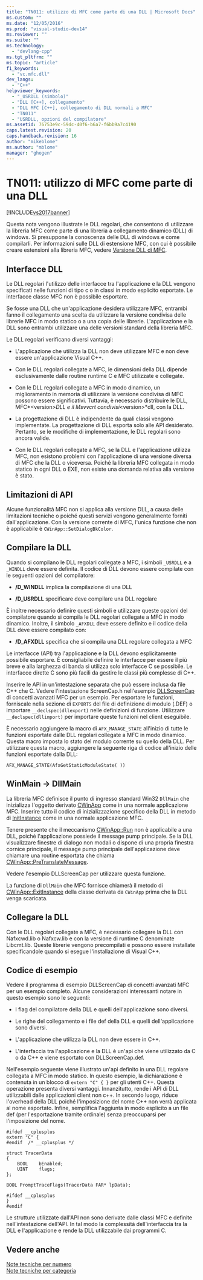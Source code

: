 ```yaml
---
title: "TN011: utilizzo di MFC come parte di una DLL | Microsoft Docs"
ms.custom: ""
ms.date: "12/05/2016"
ms.prod: "visual-studio-dev14"
ms.reviewer: ""
ms.suite: ""
ms.technology: 
  - "devlang-cpp"
ms.tgt_pltfrm: ""
ms.topic: "article"
f1_keywords: 
  - "vc.mfc.dll"
dev_langs: 
  - "C++"
helpviewer_keywords: 
  - "_USRDLL (simbolo)"
  - "DLL [C++], collegamento"
  - "DLL MFC [C++], collegamento di DLL normali a MFC"
  - "TN011"
  - "USRDLL, opzioni del compilatore"
ms.assetid: 76753e9c-59dc-40f6-b6a7-f6bb9a7c4190
caps.latest.revision: 20
caps.handback.revision: 16
author: "mikeblome"
ms.author: "mblome"
manager: "ghogen"
---
```

# TN011: utilizzo di MFC come parte di una DLL
[!INCLUDE[vs2017banner](../assembler/inline/includes/vs2017banner.md)]

Questa nota vengono illustrate le DLL regolari, che consentono di utilizzare la libreria MFC come parte di una libreria a collegamento dinamico \(DLL\) di windows.  Si presuppone la conoscenza delle DLL di windows e come compilarli.  Per informazioni sulle DLL di estensione MFC, con cui è possibile creare estensioni alla libreria MFC, vedere [Versione DLL di MFC](../mfc/tn033-dll-version-of-mfc.md).  
  
## Interfacce DLL  
 Le DLL regolari l'utilizzo delle interfacce tra l'applicazione e la DLL vengono specificati nelle funzioni di tipo c o in classi in modo esplicito esportate.  Le interfacce classe MFC non è possibile esportare.  
  
 Se fosse una DLL che un'applicazione desidera utilizzare MFC, entrambi fanno il collegamento una scelta da utilizzare la versione condivisa delle librerie MFC in modo statico o a una copia delle librerie.  L'applicazione e la DLL sono entrambi utilizzare una delle versioni standard della libreria MFC.  
  
 Le DLL regolari verificano diversi vantaggi:  
  
-   L'applicazione che utilizza la DLL non deve utilizzare MFC e non deve essere un'applicazione Visual C\+\+.  
  
-   Con le DLL regolari collegate a MFC, le dimensioni della DLL dipende esclusivamente dalle routine runtime C e MFC utilizzate e collegate.  
  
-   Con le DLL regolari collegate a MFC in modo dinamico, un miglioramento in memoria di utilizzare la versione condivisa di MFC possono essere significativi.  Tuttavia, è necessario distribuire le DLL, MFC*\<version\>*DLL e il Msvvcrt condivisi*\<version\>*dll, con la DLL.  
  
-   La progettazione di DLL è indipendente da quali classi vengono implementate.  La progettazione di DLL esporta solo alle API desiderato.  Pertanto, se le modifiche di implementazione, le DLL regolari sono ancora valide.  
  
-   Con le DLL regolari collegate a MFC, se la DLL e l'applicazione utilizza MFC, non esistono problemi con l'applicazione di una versione diversa di MFC che la DLL o viceversa.  Poiché la libreria MFC collegata in modo statico in ogni DLL o EXE, non esiste una domanda relativa alla versione è stato.  
  
## Limitazioni di API  
 Alcune funzionalità MFC non si applica alla versione DLL, a causa delle limitazioni tecniche o poiché questi servizi vengono generalmente forniti dall'applicazione.  Con la versione corrente di MFC, l'unica funzione che non è applicabile è `CWinApp::SetDialogBkColor`.  
  
## Compilare la DLL  
 Quando si compilano le DLL regolari collegate a MFC, i simboli `_USRDLL` e a `_WINDLL` deve essere definita.  Il codice di DLL devono essere compilate con le seguenti opzioni del compilatore:  
  
-   **\/D\_WINDLL** implica la compilazione di una DLL  
  
-   **\/D\_USRDLL** specificare deve compilare una DLL regolare  
  
 È inoltre necessario definire questi simboli e utilizzare queste opzioni del compilatore quando si compila le DLL regolari collegate a MFC in modo dinamico.  Inoltre, il simbolo `_AFXDLL` deve essere definito e il codice della DLL deve essere compilato con:  
  
-   **\/D\_AFXDLL** specifica che si compila una DLL regolare collegata a MFC  
  
 Le interfacce \(API\) tra l'applicazione e la DLL devono esplicitamente possibile esportare.  È consigliabile definire le interfacce per essere il più breve e alla larghezza di banda si utilizza solo interfacce C se possibile.  Le interfacce dirette C sono più facili da gestire le classi più complesse di C\+\+.  
  
 Inserire le API in un'intestazione separata che può essere inclusa da file C\+\+ che C.  Vedere l'intestazione ScreenCap.h nell'esempio [DLLScreenCap](../top/visual-cpp-samples.md) di concetti avanzati MFC per un esempio.  Per esportare le funzioni, forniscale nella sezione di `EXPORTS` del file di definizione di modulo \(.DEF\) o importare `__declspec(dllexport)` nelle definizioni di funzione.  Utilizzare `__declspec(dllimport)` per importare queste funzioni nel client eseguibile.  
  
 È necessario aggiungere la macro di `AFX_MANAGE_STATE` all'inizio di tutte le funzioni esportate dalle DLL regolari collegate a MFC in modo dinamico.  Questa macro imposta lo stato del modulo corrente su quello della DLL.  Per utilizzare questa macro, aggiungere la seguente riga di codice all'inizio delle funzioni esportate dalla DLL:  
  
 `AFX_MANAGE_STATE(AfxGetStaticModuleState( ))`  
  
## WinMain \-\> DllMain  
 La libreria MFC definisce il punto di ingresso standard Win32 `DllMain` che inizializza l'oggetto derivato [CWinApp](../mfc/reference/cwinapp-class.md) come in una normale applicazione MFC.  Inserire tutto il codice di inizializzazione specifico della DLL in metodo di [InitInstance](../Topic/CWinApp::InitInstance.md) come in una normale applicazione MFC.  
  
 Tenere presente che il meccanismo [CWinApp::Run](../Topic/CWinApp::Run.md) non è applicabile a una DLL, poiché l'applicazione possiede il message pump principale.  Se la DLL visualizzare finestre di dialogo non modali o dispone di una propria finestra cornice principale, il message pump principale dell'applicazione deve chiamare una routine esportata che chiama [CWinApp::PreTranslateMessage](../Topic/CWinApp::PreTranslateMessage.md).  
  
 Vedere l'esempio DLLScreenCap per utilizzare questa funzione.  
  
 La funzione di `DllMain` che MFC fornisce chiamerà il metodo di [CWinApp::ExitInstance](../Topic/CWinApp::ExitInstance.md) della classe derivata da `CWinApp` prima che la DLL venga scaricata.  
  
## Collegare la DLL  
 Con le DLL regolari collegate a MFC, è necessario collegare la DLL con Nafxcwd.lib o Nafxcw.lib e con la versione di runtime C denominate Libcmt.lib.  Queste librerie vengono precompilati e possono essere installate specificandole quando si esegue l'installazione di Visual C\+\+.  
  
## Codice di esempio  
 Vedere il programma di esempio DLLScreenCap di concetti avanzati MFC per un esempio completo.  Alcune considerazioni interessanti notare in questo esempio sono le seguenti:  
  
-   I flag del compilatore della DLL e quelli dell'applicazione sono diversi.  
  
-   Le righe del collegamento e i file def della DLL e quelli dell'applicazione sono diversi.  
  
-   L'applicazione che utilizza la DLL non deve essere in C\+\+.  
  
-   L'interfaccia tra l'applicazione e la DLL è un'api che viene utilizzato da C o da C\+\+ e viene esportato con DLLScreenCap.def.  
  
 Nell'esempio seguente viene illustrato un'api definito in una DLL regolare collegata a MFC in modo statico.  In questo esempio, la dichiarazione è contenuta in un blocco di `extern "C" { }` per gli utenti C\+\+.  Questa operazione presenta diversi vantaggi.  Innanzitutto, rende i API di DLL utilizzabili dalle applicazioni client non c\+\+.  In secondo luogo, riduce l'overhead della DLL poiché l'imposizione del nome C\+\+ non verrà applicata al nome esportato.  Infine, semplifica l'aggiunta in modo esplicito a un file def \(per l'esportazione tramite ordinale\) senza preoccuparsi per l'imposizione del nome.  
  
```  
#ifdef __cplusplus  
extern "C" {  
#endif  /* __cplusplus */  
  
struct TracerData  
{  
    BOOL    bEnabled;  
    UINT    flags;  
};  
  
BOOL PromptTraceFlags(TracerData FAR* lpData);  
  
#ifdef __cplusplus  
}  
#endif  
```  
  
 Le strutture utilizzate dall'API non sono derivate dalle classi MFC e definite nell'intestazione dell'API.  In tal modo la complessità dell'interfaccia tra la DLL e l'applicazione e rende la DLL utilizzabile dai programmi C.  
  
## Vedere anche  
 [Note tecniche per numero](../mfc/technical-notes-by-number.md)   
 [Note tecniche per categoria](../mfc/technical-notes-by-category.md)